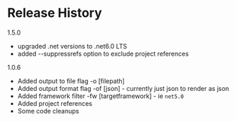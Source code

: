 # Release History

1.5.0

- upgraded .net versions to .net6.0 LTS
- added --suppressrefs option to exclude project references

1.0.6

- Added output to file flag -o [filepath]
- Added output format flag -of [json] - currently just json to render as json
- Added framework filter -fw [targetframework] - ie `net5.0`
- Added project references
- Some code cleanups
